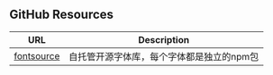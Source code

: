 ## GitHub Resources

| URL   | Description |
| ----- | ----------- |
| [fontsource](https://github.com/fontsource/fontsource) | 自托管开源字体库，每个字体都是独立的npm包 |
